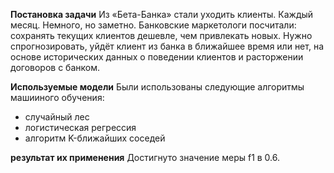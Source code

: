 **Постановка задачи**
Из «Бета-Банка» стали уходить клиенты. Каждый месяц. Немного, но заметно. Банковские маркетологи посчитали: сохранять текущих клиентов дешевле, чем привлекать новых.
Нужно спрогнозировать, уйдёт клиент из банка в ближайшее время или нет, на основе исторических данных о поведении клиентов и расторжении договоров с банком.

**Используемые модели**
Были использованы следующие алгоритмы машииного обучения:
- случайный лес
- логистическая регрессия
- алгоритм K-ближайших соседей

**результат их применения**
Достигнуто значение меры f1 в 0.6.